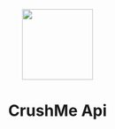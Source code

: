 <div align="center">
    <img src="https://crushme.me/img/logo.png" width="128px" style="max-width:100%;">
    <h1>CrushMe Api</h1>
</div>
